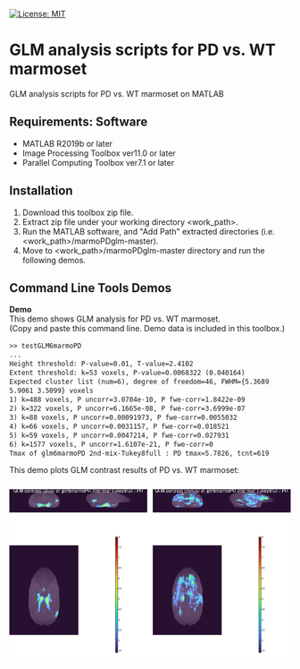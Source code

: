 [![License: MIT](https://img.shields.io/badge/License-MIT-success.svg)](https://opensource.org/licenses/MIT)

# GLM analysis scripts for PD vs. WT marmoset
GLM analysis scripts for PD vs. WT marmoset on MATLAB

## Requirements: Software
* MATLAB R2019b or later
* Image Processing Toolbox ver11.0 or later
* Parallel Computing Toolbox ver7.1 or later


## Installation
1. Download this toolbox zip file.
2. Extract zip file under your working directory <work_path>.
3. Run the MATLAB software, and "Add Path" extracted directories (i.e. <work_path>/marmoPDglm-master).
4. Move to <work_path>/marmoPDglm-master directory and run the following demos.

## Command Line Tools Demos
<b>Demo</b><br>
This demo shows GLM analysis for PD vs. WT marmoset.<br>
(Copy and paste this command line. Demo data is included in this toolbox.)
~~~
>> testGLM6marmoPD
...
Height threshold: P-value=0.01, T-value=2.4102
Extent threshold: k=53 voxels, P-value=0.0068322 (0.040164)
Expected cluster list (num=6), degree of freedom=46, FWHM={5.3689 5.9061 3.5099} voxels
1) k=488 voxels, P uncorr=3.0704e-10, P fwe-corr=1.8422e-09
2) k=322 voxels, P uncorr=6.1665e-08, P fwe-corr=3.6999e-07
3) k=88 voxels, P uncorr=0.00091973, P fwe-corr=0.0055032
4) k=66 voxels, P uncorr=0.0031157, P fwe-corr=0.018521
5) k=59 voxels, P uncorr=0.0047214, P fwe-corr=0.027931
6) k=1577 voxels, P uncorr=1.6107e-21, P fwe-corr=0
Tmax of glm6marmoPD 2nd-mix-Tukey8full : PD tmax=5.7826, tcnt=619
~~~
This demo plots GLM contrast results of PD vs. WT marmoset:
<div align="center">
<img src="data/demo1.jpg" height="320">
</div>


